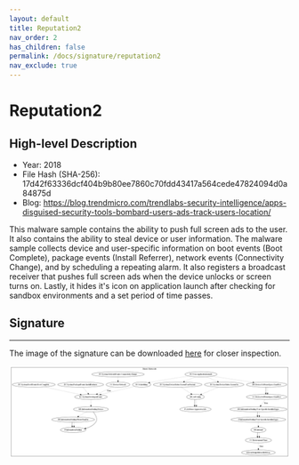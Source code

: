 ```yaml
---
layout: default
title: Reputation2
nav_order: 2
has_children: false
permalink: /docs/signature/reputation2
nav_exclude: true
---
```


# Reputation2

## High-level Description

* Year: 2018
* File Hash (SHA-256): 17d42f63336dcf404b9b80ee7860c70fdd43417a564cede47824094d0a84875d
* Blog: https://blog.trendmicro.com/trendlabs-security-intelligence/apps-disguised-security-tools-bombard-users-ads-track-users-location/

This malware sample contains the ability to push full screen ads to the user. It also contains the ability to steal device or user information. The malware sample collects device and user-specific information on boot events (Boot Complete), package events (Install Referrer), network events (Connectivity Change), and by scheduling a repeating alarm. It also registers a broadcast receiver that pushes full screen ads when the device unlocks or screen turns on. Lastly, it hides it's icon on application launch after checking for sandbox environments and a set period of time passes.

## Signature
---

The image of the signature can be downloaded [here](../../img/signatures/Reputation2.png) for closer inspection.

![](../../img/signatures/Reputation2.png)